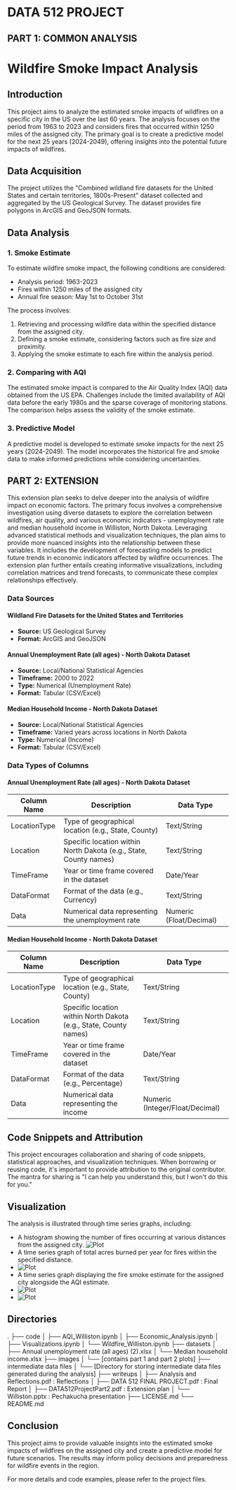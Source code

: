 # DATA 512 PROJECT

## PART 1: COMMON ANALYSIS

# Wildfire Smoke Impact Analysis

## Introduction

This project aims to analyze the estimated smoke impacts of wildfires on a specific city in the US over the last 60 years. The analysis focuses on the period from 1963 to 2023 and considers fires that occurred within 1250 miles of the assigned city. The primary goal is to create a predictive model for the next 25 years (2024-2049), offering insights into the potential future impacts of wildfires.

## Data Acquisition

The project utilizes the "Combined wildland fire datasets for the United States and certain territories, 1800s-Present" dataset collected and aggregated by the US Geological Survey. The dataset provides fire polygons in ArcGIS and GeoJSON formats.

## Data Analysis

### 1. Smoke Estimate

To estimate wildfire smoke impact, the following conditions are considered:
- Analysis period: 1963-2023
- Fires within 1250 miles of the assigned city
- Annual fire season: May 1st to October 31st

The process involves:
1. Retrieving and processing wildfire data within the specified distance from the assigned city.
2. Defining a smoke estimate, considering factors such as fire size and proximity.
3. Applying the smoke estimate to each fire within the analysis period.

### 2. Comparing with AQI

The estimated smoke impact is compared to the Air Quality Index (AQI) data obtained from the US EPA. Challenges include the limited availability of AQI data before the early 1980s and the sparse coverage of monitoring stations. The comparison helps assess the validity of the smoke estimate.

### 3. Predictive Model

A predictive model is developed to estimate smoke impacts for the next 25 years (2024-2049). The model incorporates the historical fire and smoke data to make informed predictions while considering uncertainties.

## PART 2: EXTENSION 

This extension plan seeks to delve deeper into the analysis of wildfire impact on economic factors. The primary focus involves a comprehensive investigation using diverse datasets to explore the correlation between wildfires, air quality, and various economic indicators - unemployment rate and median household income in Williston, North Dakota. Leveraging advanced statistical methods and visualization techniques, the plan aims to provide more nuanced insights into the relationship between these variables. It includes the development of forecasting models to predict future trends in economic indicators affected by wildfire occurrences. The extension plan further entails creating informative visualizations, including correlation matrices and trend forecasts, to communicate these complex relationships effectively. 


### Data Sources

#### Wildland Fire Datasets for the United States and Territories
- **Source:** US Geological Survey
- **Format:** ArcGIS and GeoJSON

#### Annual Unemployment Rate (all ages) - North Dakota Dataset
- **Source:** Local/National Statistical Agencies
- **Timeframe:** 2000 to 2022
- **Type:** Numerical (Unemployment Rate)
- **Format:** Tabular (CSV/Excel)

#### Median Household Income - North Dakota Dataset
- **Source:** Local/National Statistical Agencies
- **Timeframe:** Varied years across locations in North Dakota
- **Type:** Numerical (Income)
- **Format:** Tabular (CSV/Excel)

### Data Types of Columns

#### Annual Unemployment Rate (all ages) - North Dakota Dataset

| Column Name | Description                | Data Type |
|-------------|----------------------------|-----------|
| LocationType| Type of geographical location (e.g., State, County) | Text/String |
| Location    | Specific location within North Dakota (e.g., State, County names) | Text/String |
| TimeFrame   | Year or time frame covered in the dataset | Date/Year |
| DataFormat  | Format of the data (e.g., Currency) | Text/String |
| Data        | Numerical data representing the unemployment rate | Numeric (Float/Decimal) |

#### Median Household Income - North Dakota Dataset

| Column Name | Description                | Data Type |
|-------------|----------------------------|-----------|
| LocationType| Type of geographical location (e.g., State, County) | Text/String |
| Location    | Specific location within North Dakota (e.g., State, County names) | Text/String |
| TimeFrame   | Year or time frame covered in the dataset | Date/Year |
| DataFormat  | Format of the data (e.g., Percentage) | Text/String |
| Data        | Numerical data representing the income | Numeric (Integer/Float/Decimal) |


## Code Snippets and Attribution

This project encourages collaboration and sharing of code snippets, statistical approaches, and visualization techniques. When borrowing or reusing code, it's important to provide attribution to the original contributor. The mantra for sharing is "I can help you understand this, but I won't do this for you."

## Visualization

The analysis is illustrated through time series graphs, including:
- A histogram showing the number of fires occurring at various distances from the assigned city.
![Plot](images/Q1.png)
- A time series graph of total acres burned per year for fires within the specified distance.
- ![Plot](images/Q2.png)
- A time series graph displaying the fire smoke estimate for the assigned city alongside the AQI estimate.
- ![Plot](images/Q3.png)
- ![Plot](images/Q4.png)


## Directories

.
├── code
│   ├── AQI_Williston.ipynb
│   ├── Economic_Analysis.ipynb
│   ├── Visualizations.ipynb
│   └── Wildfire_Williston.ipynb
├── datasets
│   ├── Annual unemployment rate (all ages) (2).xlsx
│   └── Median household income.xlsx
├── images
│   └── [contains part 1 and part 2 plots]
├── intermediate data files
│   └── [Directory for storing intermediate data files generated during the analysis]
├── writeups
│   ├── Analysis and Reflections.pdf : Reflections
│   ├── DATA 512 FINAL PROJECT.pdf : Final Report
│   ├── DATA512ProjectPart2.pdf : Extension plan
│   └── Williston.pptx : Pechakucha presentation
├── LICENSE.md
└── README.md



## Conclusion

This project aims to provide valuable insights into the estimated smoke impacts of wildfires on the assigned city and create a predictive model for future scenarios. The results may inform policy decisions and preparedness for wildfire events in the region.

For more details and code examples, please refer to the project files.
